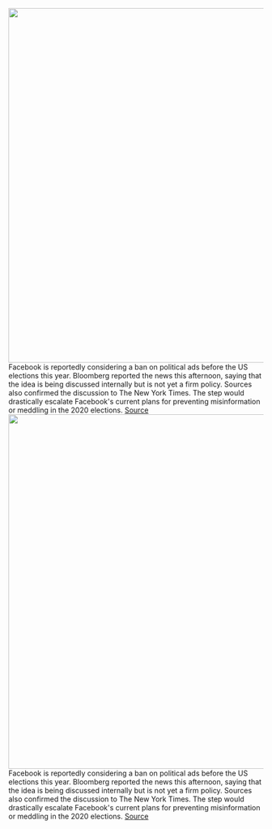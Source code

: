 <img src='https://cdn.vox-cdn.com/thumbor/W_UTrrZmNlDca7k-XBXorj1C2r4=/0x0:2040x1360/1200x800/filters:focal(857x517:1183x843)/cdn.vox-cdn.com/uploads/chorus_image/image/67042837/akrales_180614_1777_0121.0.jpg' width='700px' /><br/>
Facebook is reportedly considering a ban on political ads before the US elections this year. Bloomberg reported the news this afternoon, saying that the idea is being discussed internally but is not yet a firm policy. Sources also confirmed the discussion to The New York Times. The step would drastically escalate Facebook's current plans for preventing misinformation or meddling in the 2020 elections.
<a href='https://www.theverge.com/2020/7/10/21320394/facebook-political-ad-ban-blackout-us-election-day-rumor-report'> Source <a/><img src='https://cdn.vox-cdn.com/thumbor/W_UTrrZmNlDca7k-XBXorj1C2r4=/0x0:2040x1360/1200x800/filters:focal(857x517:1183x843)/cdn.vox-cdn.com/uploads/chorus_image/image/67042837/akrales_180614_1777_0121.0.jpg' width='700px' /><br/>
Facebook is reportedly considering a ban on political ads before the US elections this year. Bloomberg reported the news this afternoon, saying that the idea is being discussed internally but is not yet a firm policy. Sources also confirmed the discussion to The New York Times. The step would drastically escalate Facebook's current plans for preventing misinformation or meddling in the 2020 elections.
<a href='https://www.theverge.com/2020/7/10/21320394/facebook-political-ad-ban-blackout-us-election-day-rumor-report'> Source <a/>